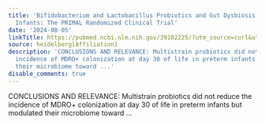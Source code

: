 ```yaml
---
title: 'Bifidobacterium and Lactobacillus Probiotics and Gut Dysbiosis in Preterm
  Infants: The PRIMAL Randomized Clinical Trial'
date: '2024-08-05'
linkTitle: https://pubmed.ncbi.nlm.nih.gov/39102225/?utm_source=curl&utm_medium=rss&utm_campaign=pubmed-2&utm_content=1FakS-2QOkCT8HsMOQP1bCRQ4YzyumYOmxmF0moLsQ3dFB1E9V&fc=20220326224207&ff=20240805181434&v=2.18.0.post9+e462414
source: heidelberg[Affiliation]
description: 'CONCLUSIONS AND RELEVANCE: Multistrain probiotics did not reduce the
  incidence of MDRO+ colonization at day 30 of life in preterm infants but modulated
  their microbiome toward ...'
disable_comments: true
---
```

CONCLUSIONS AND RELEVANCE: Multistrain probiotics did not reduce the incidence of MDRO+ colonization at day 30 of life in preterm infants but modulated their microbiome toward ...